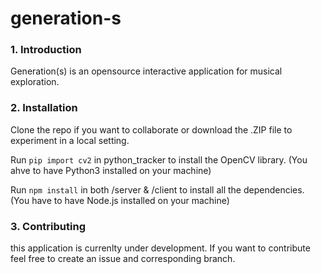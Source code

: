 # generation-s


### 1. Introduction
Generation(s) is an opensource interactive application for musical exploration. 

### 2. Installation

Clone the repo if you want to collaborate or download the .ZIP file to experiment in a local setting. 

Run `pip import cv2` in python_tracker to install the OpenCV library.
(You ahve to have Python3 installed on your machine)

Run `npm install` in both /server & /client to install all the dependencies.
(You have to have Node.js installed on your machine)


### 3. Contributing 
this application is currenlty under development. If you want to contribute feel free to create an issue and corresponding branch.
